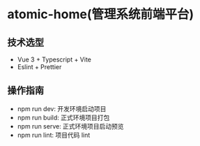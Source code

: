 # atomic-home(管理系统前端平台)

## 技术选型

- Vue 3 + Typescript + Vite
- Eslint + Prettier

## 操作指南

- npm run dev: 开发环境启动项目
- npm run build: 正式环境项目打包
- npm run serve: 正式环境项目启动预览
- npm run lint: 项目代码 lint
